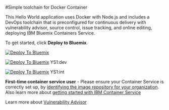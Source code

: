 #Simple toolchain for Docker Container

This Hello World application uses Docker with Node.js and includes a DevOps toolchain that is preconfigured for continuous delivery with vulnerability advisor, source control, issue tracking, and online editing, deploying IBM Bluemix Containers Service.

To get started, click **Deploy to Bluemix**.

[![Deploy To Bluemix](https://bluemix.net/deploy/button.png)](https://new-console.ng.bluemix.net/devops/setup/deploy/?repository=https%3A//github.com/hmagph/simple-container-toolchain-1)

[![Deploy To Bluemix](https://bluemix.net/deploy/button.png)](https://dev-console.stage1.ng.bluemix.net/devops/setup/deploy/?repository=https%3A//github.com/hmagph/simple-container-toolchain-1) YS1:dev

[![Deploy To Bluemix](https://bluemix.net/deploy/button.png)](https://daily-console.stage1.ng.bluemix.net/devops/setup/deploy/?repository=https%3A//github.com/hmagph/simple-container-toolchain-1) YS1:int

**First-time container service user** - Please ensure your Container Service is correctly set up, by [identifying the image repository for your organization](https://new-console.ng.bluemix.net/docs/containers/container_creating_ov.html#container_namespace). 
Also learn more about [getting started with IBM Container Service](https://new-console.ng.bluemix.net/docs/containers/container_gettingstarted_tutorial_lesson1.html#container_gettingstarted_tutorial_lesson_1)

Learn more about [Vulnerability Advisor](https://console.ng.bluemix.net/docs/containers/container_single_pipeline_ov.html#container_pipeline_vulnerability)
